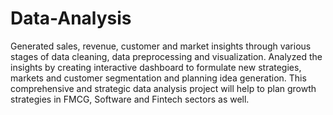 # Data-Analysis
Generated sales, revenue, customer and market insights through  various stages of data cleaning, data preprocessing and visualization.
Analyzed the insights by creating interactive dashboard to formulate new strategies,  markets and customer segmentation and planning idea generation.
This comprehensive and strategic data analysis project will help to  plan growth strategies in FMCG, Software and Fintech sectors as well.
